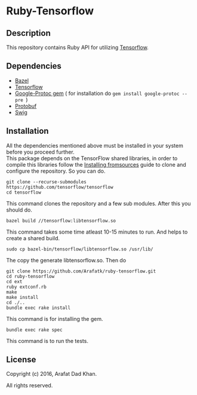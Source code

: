 # Ruby-Tensorflow

## Description
This repository contains Ruby API for utilizing [Tensorflow](https://github.com/tensorflow/tensorflow).

## Dependencies 

- [Bazel](http://www.bazel.io/docs/install.html) 
- [Tensorflow](https://github.com/tensorflow/tensorflow/blob/master/tensorflow/g3doc/get_started/os_setup.md)
- [Google-Protoc gem](https://github.com/google/protobuf/tree/master/ruby) ( for installation do  ```gem install google-protoc --pre ```)
- [Protobuf](https://github.com/google/protobuf)
- [Swig](http://www.swig.org/download.html) 

## Installation

All the dependencies mentioned above must be installed in your system before you proceed further.   
This package depends on the TensorFlow shared libraries, in order to compile
this libraries follow the [Installing fromsources](https://www.tensorflow.org/versions/r0.8/get_started/os_setup.html#installing-from-sources)
guide to clone and configure the repository. So you can do.
```
git clone --recurse-submodules https://github.com/tensorflow/tensorflow
cd tensorflow
```
This command clones the repository and a few sub modules. After this you should do.
```
bazel build //tensorflow:libtensorflow.so
```
This command takes some time atleast 10-15 minutes to run. And helps to create a shared build.
```
sudo cp bazel-bin/tensorflow/libtensorflow.so /usr/lib/
```
The copy the generate libtensorflow.so. Then do 
```
git clone https://github.com/Arafatk/ruby-tensorflow.git
cd ruby-tensorflow
cd ext 
ruby extconf.rb
make
make install
cd ./..
bundle exec rake install
``` 
This command is for installing the gem.
```
bundle exec rake spec
```
This command is to run the tests.

## License

Copyright (c) 2016, Arafat Dad Khan.

All rights reserved.
